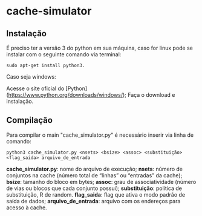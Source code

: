 # cache-simulator

## Instalação 
É preciso ter a versão 3 do python em sua máquina, caso for linux pode se instalar com o seguinte comando via terminal:
```
sudo apt-get install python3.
```

Caso seja windows:

Acesse o site oficial do [Python] (https://www.python.org/downloads/windows/);
Faça o download e instalação.

## Compilação
Para compilar o main "cache_simulator.py" é necessário inserir via linha de comando:
```
python3 cache_simulator.py <nsets> <bsize> <assoc> <substituição> <flag_saida> arquivo_de_entrada
```

**cache_simulator.py**: nome do arquivo de execução;
**nsets**: número de conjuntos na cache (número total de “linhas” ou “entradas” da cache);
**bsize**: tamanho do bloco em bytes;
**assoc**: grau de associatividade (número de vias ou blocos que cada conjunto possui);
**substituição**:  política de substituição, R de random.
**flag_saida**: flag que ativa o modo padrão de saída de dados;
**arquivo_de_entrada**: arquivo com os endereços para acesso à cache.

